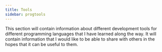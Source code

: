 ```yaml
---
title: Tools
sidebar: progtools
---
```


This section will contain information about different development tools for different programming languages that I have
learned along the way.  It will contain information that I would like to be able to share with others in the hopes that
it can be useful to them.
